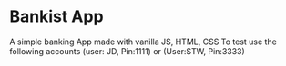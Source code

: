 # Bankist App 
A simple banking App made with vanilla JS, HTML, CSS 
To test use the following accounts (user: JD, Pin:1111) or (User:STW, Pin:3333)
